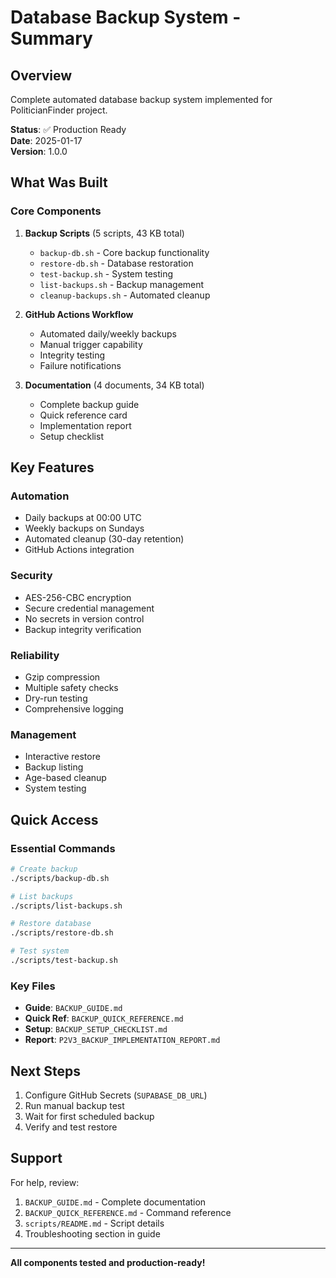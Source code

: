 # Database Backup System - Summary

## Overview

Complete automated database backup system implemented for PoliticianFinder project.

**Status**: ✅ Production Ready  
**Date**: 2025-01-17  
**Version**: 1.0.0

## What Was Built

### Core Components

1. **Backup Scripts** (5 scripts, 43 KB total)
   - `backup-db.sh` - Core backup functionality
   - `restore-db.sh` - Database restoration
   - `test-backup.sh` - System testing
   - `list-backups.sh` - Backup management
   - `cleanup-backups.sh` - Automated cleanup

2. **GitHub Actions Workflow**
   - Automated daily/weekly backups
   - Manual trigger capability
   - Integrity testing
   - Failure notifications

3. **Documentation** (4 documents, 34 KB total)
   - Complete backup guide
   - Quick reference card
   - Implementation report
   - Setup checklist

## Key Features

### Automation
- Daily backups at 00:00 UTC
- Weekly backups on Sundays
- Automated cleanup (30-day retention)
- GitHub Actions integration

### Security
- AES-256-CBC encryption
- Secure credential management
- No secrets in version control
- Backup integrity verification

### Reliability
- Gzip compression
- Multiple safety checks
- Dry-run testing
- Comprehensive logging

### Management
- Interactive restore
- Backup listing
- Age-based cleanup
- System testing

## Quick Access

### Essential Commands

```bash
# Create backup
./scripts/backup-db.sh

# List backups
./scripts/list-backups.sh

# Restore database
./scripts/restore-db.sh

# Test system
./scripts/test-backup.sh
```

### Key Files

- **Guide**: `BACKUP_GUIDE.md`
- **Quick Ref**: `BACKUP_QUICK_REFERENCE.md`
- **Setup**: `BACKUP_SETUP_CHECKLIST.md`
- **Report**: `P2V3_BACKUP_IMPLEMENTATION_REPORT.md`

## Next Steps

1. Configure GitHub Secrets (`SUPABASE_DB_URL`)
2. Run manual backup test
3. Wait for first scheduled backup
4. Verify and test restore

## Support

For help, review:
1. `BACKUP_GUIDE.md` - Complete documentation
2. `BACKUP_QUICK_REFERENCE.md` - Command reference
3. `scripts/README.md` - Script details
4. Troubleshooting section in guide

---

**All components tested and production-ready!**
